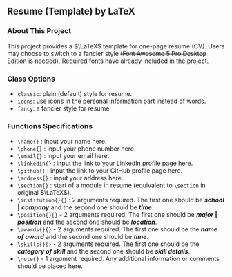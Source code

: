 ## Resume (Template) by LaTeX

### About This Project

This project provides a $\LaTeX$ template for one-page resume (CV). Users may choose to switch to a fancier style ~~(Font Awesome 5 Pro Desktop Edition is needed)~~. Required fonts have already included in the project.

### Class Options

- `classic`: plain (default) style for resume.
- `icons`: use icons in the personal information part instead of words.
- `fancy`: a fancier style for resume.

### Functions Specifications

- `\name{}` : input your name here.
- `\phone{}` : input your phone number here.
- `\email{}` : input your email here.
- `\linkedin{}` : input the link to your LinkedIn profile page here.
- `\github{}` : input the link to your GitHub profile page here.
- `\address{}` : input your address here.
- `\section{}` : start of a module in resume (equivalent to `\section` in original $\LaTeX$).
- `\institution{}{}` : 2 arguments required. The first one should be **_school_** **|** **_company_** and the second one should be **_time_**.
- `\position{}{}` - 2 arguments required. The first one should be **_major_** **|** **_position_** and the second one should be **_location_**.
- `\awards{}{}` - 2 arguments required. The first one should be the **_name of award_** and the second one should be **_time_**.
- `\skills{}{}` - 2 arguments required. The first one should be the **_category of skill_** and the second one should be **_skill details_**.
- `\note{}` - 1 argument required. Any additional information or comments should be placed here.
